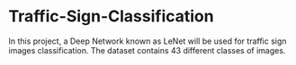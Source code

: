 # Traffic-Sign-Classification
In this project, a Deep Network known as LeNet will be used for traffic sign images classification.
The dataset contains 43 different classes of images. 
